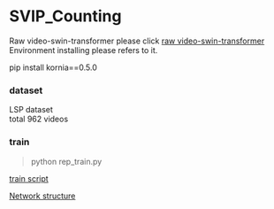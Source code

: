 # SVIP_Counting
Raw video-swin-transformer please click [raw video-swin-transformer](https://github.com/SwinTransformer/Video-Swin-Transformer)
Environment installing please refers to it.

pip install kornia==0.5.0

### dataset 
LSP dataset  
total 962 videos 

### train
>  python rep_train.py

[train script](https://github.com/SvipRepetitionCounting/SVIP_Counting/blob/hhz/rep_train.py)  

[Network structure](https://github.com/SvipRepetitionCounting/SVIP_Counting/blob/hhz/RepSwin.py)  



